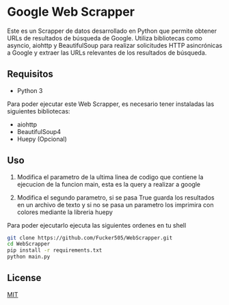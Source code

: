 # Google Web Scrapper

Este es un Scrapper de datos desarrollado en Python que permite obtener URLs de resultados de búsqueda de Google. Utiliza bibliotecas como asyncio, aiohttp y BeautifulSoup para realizar solicitudes HTTP asincrónicas a Google y extraer las URLs relevantes de los resultados de búsqueda.

## Requisitos
- Python 3

Para poder ejecutar este Web Scrapper, es necesario tener instaladas las siguientes bibliotecas:
- aiohttp
- BeautifulSoup4
- Huepy (Opcional)


## Uso

1. Modifica el parametro de la ultima linea de codigo que contiene la ejecucion de la funcion main, esta es la query a realizar a google

2. Modifica el segundo parametro, si se pasa True guarda los resultados en un archivo de texto y si no se pasa un parametro los imprimira con colores mediante la libreria huepy

Para poder ejecutarlo ejecuta las siguientes ordenes en tu shell
```bash
git clone https://github.com/Fucker505/WebScrapper.git
cd WebScrapper
pip install -r requirements.txt
python main.py
```

## License

[MIT](https://choosealicense.com/licenses/mit/)